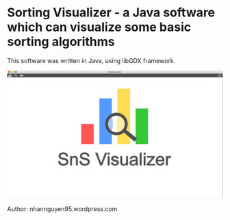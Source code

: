 # Sorting Visualizer - a Java software which can visualize some basic sorting algorithms
This software was written in Java, using libGDX framework. 

![alt tag](https://github.com/nhannguyen95/sorting-visualizer/blob/master/img.png)

Author: nhannguyen95.wordpress.com
